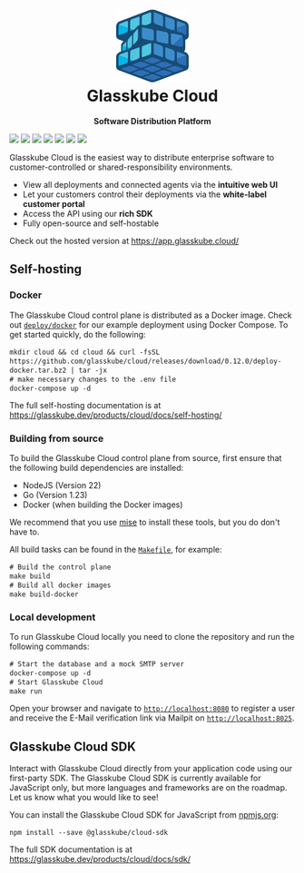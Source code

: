 <h1 align="center">
  <a href="https://glasskube.cloud/" target="_blank">
    <img alt="Glasskube" src="frontend/cloud-ui/public/glasskube-logo.svg">
  </a>
  <br>
  Glasskube Cloud
</h1>

<div align="center">

**Software Distribution Platform**

</div>

![](https://img.shields.io/badge/build-passing-brightgreen)
![](https://img.shields.io/badge/build-passing-brightgreen)
![](https://img.shields.io/badge/build-passing-brightgreen)
![](https://img.shields.io/badge/build-passing-brightgreen)
![](https://img.shields.io/badge/build-passing-brightgreen)
![](https://img.shields.io/badge/build-passing-brightgreen)
![](https://img.shields.io/badge/build-passing-brightgreen)

Glasskube Cloud is the easiest way to distribute enterprise software to customer-controlled or shared-responsibility environments.

- View all deployments and connected agents via the **intuitive web UI**
- Let your customers control their deployments via the **white-label customer portal**
- Access the API using our **rich SDK**
- Fully open-source and self-hostable

Check out the hosted version at https://app.glasskube.cloud/

## Self-hosting

### Docker

The Glasskube Cloud control plane is distributed as a Docker image.
Check out [`deploy/docker`](deploy/docker) for our example deployment using Docker Compose.
To get started quickly, do the following:

<!-- x-release-please-start-version -->

```shell
mkdir cloud && cd cloud && curl -fsSL https://github.com/glasskube/cloud/releases/download/0.12.0/deploy-docker.tar.bz2 | tar -jx
# make necessary changes to the .env file
docker-compose up -d
```

<!-- x-release-please-end -->

The full self-hosting documentation is at https://glasskube.dev/products/cloud/docs/self-hosting/

### Building from source

To build the Glasskube Cloud control plane from source, first ensure that the following build dependencies are installed:

- NodeJS (Version 22)
- Go (Version 1.23)
- Docker (when building the Docker images)

We recommend that you use [mise](https://mise.jdx.dev/) to install these tools, but you do don't have to.

All build tasks can be found in the [`Makefile`](Makefile), for example:

```shell
# Build the control plane
make build
# Build all docker images
make build-docker
```

### Local development

To run Glasskube Cloud locally you need to clone the repository and run the following commands:

```shell
# Start the database and a mock SMTP server
docker-compose up -d
# Start Glasskube Cloud
make run
```

Open your browser and navigate to [`http://localhost:8080`](http://localhost:8080) to register a user
and receive the E-Mail verification link via Mailpit on [`http://localhost:8025`](http://localhost:8025).

## Glasskube Cloud SDK

Interact with Glasskube Cloud directly from your application code using our first-party SDK.
The Glasskube Cloud SDK is currently available for JavaScript only, but more languages and frameworks are on the roadmap.
Let us know what you would like to see!

You can install the Glasskube Cloud SDK for JavaScript from [npmjs.org](https://npmjs.org/):

```shell
npm install --save @glasskube/cloud-sdk
```

The full SDK documentation is at https://glasskube.dev/products/cloud/docs/sdk/
